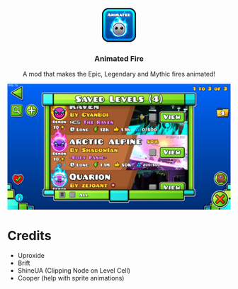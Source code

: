 <div align="center">
   <a href="https://github.com/uproxide/animated-fire">
      <img src="logo.png" alt="Logo" width="80" height="80">
   </a>
   <h3 align="center">Animated Fire</h3>
   <p align="center">
        A mod that makes the Epic, Legendary and Mythic fires animated!
   </p>
</div>

![image](resources/example.png)

# Credits
- Uproxide
- Brift
- ShineUA (Clipping Node on Level Cell)
- Cooper (help with sprite animations)
